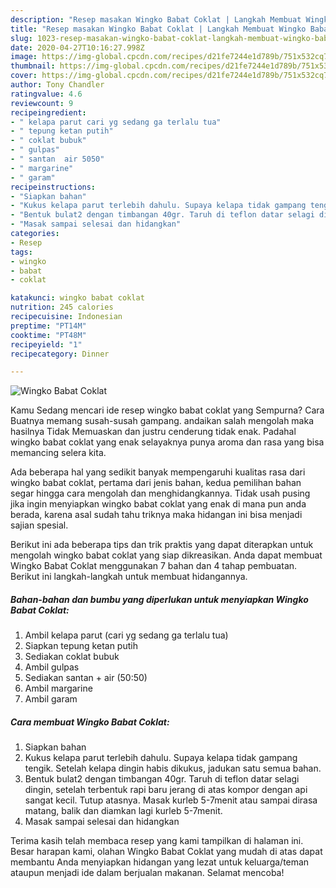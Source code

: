 ```yaml
---
description: "Resep masakan Wingko Babat Coklat | Langkah Membuat Wingko Babat Coklat Yang Sedap"
title: "Resep masakan Wingko Babat Coklat | Langkah Membuat Wingko Babat Coklat Yang Sedap"
slug: 1023-resep-masakan-wingko-babat-coklat-langkah-membuat-wingko-babat-coklat-yang-sedap
date: 2020-04-27T10:16:27.998Z
image: https://img-global.cpcdn.com/recipes/d21fe7244e1d789b/751x532cq70/wingko-babat-coklat-foto-resep-utama.jpg
thumbnail: https://img-global.cpcdn.com/recipes/d21fe7244e1d789b/751x532cq70/wingko-babat-coklat-foto-resep-utama.jpg
cover: https://img-global.cpcdn.com/recipes/d21fe7244e1d789b/751x532cq70/wingko-babat-coklat-foto-resep-utama.jpg
author: Tony Chandler
ratingvalue: 4.6
reviewcount: 9
recipeingredient:
- " kelapa parut cari yg sedang ga terlalu tua"
- " tepung ketan putih"
- " coklat bubuk"
- " gulpas"
- " santan  air 5050"
- " margarine"
- " garam"
recipeinstructions:
- "Siapkan bahan"
- "Kukus kelapa parut terlebih dahulu. Supaya kelapa tidak gampang tengik. Setelah kelapa dingin habis dikukus, jadukan satu semua bahan."
- "Bentuk bulat2 dengan timbangan 40gr. Taruh di teflon datar selagi dingin, setelah terbentuk rapi baru jerang di atas kompor dengan api sangat kecil. Tutup atasnya. Masak kurleb 5-7menit atau sampai dirasa matang, balik dan diamkan lagi kurleb 5-7menit."
- "Masak sampai selesai dan hidangkan"
categories:
- Resep
tags:
- wingko
- babat
- coklat

katakunci: wingko babat coklat 
nutrition: 245 calories
recipecuisine: Indonesian
preptime: "PT14M"
cooktime: "PT48M"
recipeyield: "1"
recipecategory: Dinner

---
```



![Wingko Babat Coklat](https://img-global.cpcdn.com/recipes/d21fe7244e1d789b/751x532cq70/wingko-babat-coklat-foto-resep-utama.jpg)

Kamu Sedang mencari ide resep wingko babat coklat yang Sempurna? Cara Buatnya memang susah-susah gampang. andaikan salah mengolah maka hasilnya Tidak Memuaskan dan justru cenderung tidak enak. Padahal wingko babat coklat yang enak selayaknya punya aroma dan rasa yang bisa memancing selera kita.



Ada beberapa hal yang sedikit banyak mempengaruhi kualitas rasa dari wingko babat coklat, pertama dari jenis bahan, kedua pemilihan bahan segar hingga cara mengolah dan menghidangkannya. Tidak usah pusing jika ingin menyiapkan wingko babat coklat yang enak di mana pun anda berada, karena asal sudah tahu triknya maka hidangan ini bisa menjadi sajian spesial.


Berikut ini ada beberapa tips dan trik praktis yang dapat diterapkan untuk mengolah wingko babat coklat yang siap dikreasikan. Anda dapat membuat Wingko Babat Coklat menggunakan 7 bahan dan 4 tahap pembuatan. Berikut ini langkah-langkah untuk membuat hidangannya.

<!--inarticleads1-->

##### Bahan-bahan dan bumbu yang diperlukan untuk menyiapkan Wingko Babat Coklat:

1. Ambil  kelapa parut (cari yg sedang ga terlalu tua)
1. Siapkan  tepung ketan putih
1. Sediakan  coklat bubuk
1. Ambil  gulpas
1. Sediakan  santan + air (50:50)
1. Ambil  margarine
1. Ambil  garam




<!--inarticleads2-->

##### Cara membuat Wingko Babat Coklat:

1. Siapkan bahan
1. Kukus kelapa parut terlebih dahulu. Supaya kelapa tidak gampang tengik. Setelah kelapa dingin habis dikukus, jadukan satu semua bahan.
1. Bentuk bulat2 dengan timbangan 40gr. Taruh di teflon datar selagi dingin, setelah terbentuk rapi baru jerang di atas kompor dengan api sangat kecil. Tutup atasnya. Masak kurleb 5-7menit atau sampai dirasa matang, balik dan diamkan lagi kurleb 5-7menit.
1. Masak sampai selesai dan hidangkan




Terima kasih telah membaca resep yang kami tampilkan di halaman ini. Besar harapan kami, olahan Wingko Babat Coklat yang mudah di atas dapat membantu Anda menyiapkan hidangan yang lezat untuk keluarga/teman ataupun menjadi ide dalam berjualan makanan. Selamat mencoba!
